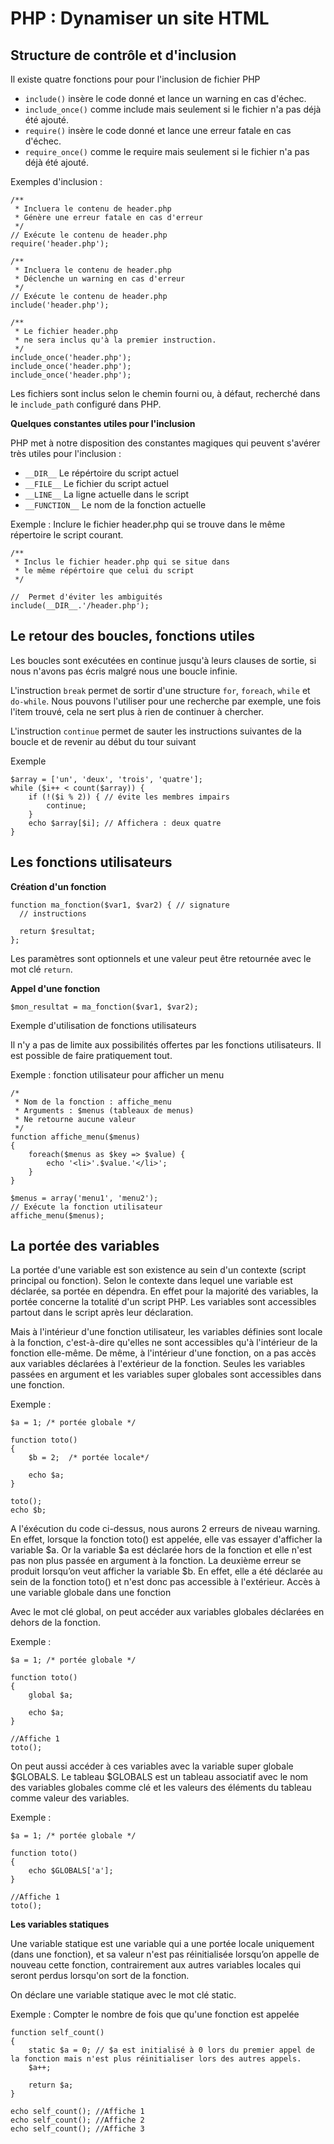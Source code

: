 # PHP : Dynamiser un site HTML

## Structure de contrôle et d'inclusion

Il existe quatre fonctions pour pour l'inclusion de fichier PHP
* `include()` insère le code donné et lance un warning en cas d'échec.
* `include_once()` comme include mais seulement si le fichier n'a pas déjà été ajouté.
* `require()` insère le code donné et lance une erreur fatale en cas d'échec.
* `require_once()` comme le require mais seulement si le fichier n'a pas déjà été ajouté.

Exemples d'inclusion :
```
/**
 * Incluera le contenu de header.php
 * Génère une erreur fatale en cas d'erreur
 */
// Exécute le contenu de header.php
require('header.php');

/**
 * Incluera le contenu de header.php
 * Déclenche un warning en cas d'erreur
 */
// Exécute le contenu de header.php
include('header.php');

/**
 * Le fichier header.php
 * ne sera inclus qu'à la premier instruction.
 */
include_once('header.php');
include_once('header.php');
include_once('header.php');
```

Les fichiers sont inclus selon le chemin fourni ou, à défaut, recherché dans le `include_path` configuré dans PHP.

**Quelques constantes utiles pour l'inclusion**

PHP met à notre disposition des constantes magiques qui peuvent s'avérer très utiles pour l'inclusion :

* `__DIR__` Le répértoire du script actuel
* `__FILE__` Le fichier du script actuel
* `__LINE__` La ligne actuelle dans le script
* `__FUNCTION__` Le nom de la fonction actuelle

Exemple : Inclure le fichier header.php qui se trouve dans le même répertoire le script courant.
```
/**
 * Inclus le fichier header.php qui se situe dans
 * le même répértoire que celui du script
 */

//  Permet d'éviter les ambiguités
include(__DIR__.'/header.php');
```

## Le retour des boucles, fonctions utiles

Les boucles sont exécutées en continue jusqu'à leurs clauses de sortie, si nous n'avons pas écris malgré nous une boucle infinie.

L'instruction `break` permet de sortir d'une structure `for`, `foreach`, `while` et `do-while`.
Nous pouvons l'utiliser pour une recherche par exemple, une fois l'item trouvé, cela ne sert plus à rien de continuer à chercher.

L'instruction `continue` permet de sauter les instructions suivantes de la boucle et de revenir au début du tour suivant

Exemple
```
$array = ['un', 'deux', 'trois', 'quatre'];
while ($i++ < count($array)) {
    if (!($i % 2)) { // évite les membres impairs
        continue;
    }
    echo $array[$i]; // Affichera : deux quatre
}
```

## Les fonctions utilisateurs

**Création d'un fonction**
```
function ma_fonction($var1, $var2) { // signature
  // instructions

  return $resultat;
};
```
Les paramètres sont optionnels et une valeur peut être retournée avec le mot clé `return`.

**Appel d'une fonction**
```
$mon_resultat = ma_fonction($var1, $var2);
```

Exemple d'utilisation de fonctions utilisateurs

Il n'y a pas de limite aux possibilités offertes par les fonctions utilisateurs. Il est possible de faire pratiquement tout.

Exemple : fonction utilisateur pour afficher un menu
```
/*
 * Nom de la fonction : affiche_menu
 * Arguments : $menus (tableaux de menus)
 * Ne retourne aucune valeur
 */
function affiche_menu($menus)
{
    foreach($menus as $key => $value) {
        echo '<li>'.$value.'</li>';
    }
}

$menus = array('menu1', 'menu2');
// Exécute la fonction utilisateur
affiche_menu($menus);
```

## La portée des variables

La portée d'une variable est son existence au sein d'un contexte (script principal ou fonction).
Selon le contexte dans lequel une variable est déclarée, sa portée en dépendra.
En effet pour la majorité des variables, la portée concerne la totalité d'un script PHP.
Les variables sont accessibles partout dans le script après leur déclaration.

Mais à l'intérieur d'une fonction utilisateur, les variables définies sont locale à la fonction, c'est-à-dire qu'elles ne sont accessibles qu'à l'intérieur de la fonction elle-même.
De même, à l'intérieur d'une fonction, on a pas accès aux variables déclarées à l'extérieur de la fonction.
Seules les variables passées en argument et les variables super globales sont accessibles dans une fonction.

Exemple :
```
$a = 1; /* portée globale */

function toto()
{
    $b = 2;  /* portée locale*/

    echo $a;
}

toto();
echo $b;
```
A l'éxécution du code ci-dessus, nous aurons 2 erreurs de niveau warning.
En effet, lorsque la fonction toto() est appelée, elle vas essayer d'afficher la variable $a.
Or la variable $a est déclarée hors de la fonction et elle n'est pas non plus passée en argument à la fonction.
La deuxième erreur se produit lorsqu’on veut afficher la variable $b. En effet, elle a été déclarée au sein de la fonction toto() et n'est donc pas accessible à l'extérieur.
Accès à une variable globale dans une fonction

Avec le mot clé global, on peut accéder aux variables globales déclarées en dehors de la fonction.

Exemple :
```
$a = 1; /* portée globale */

function toto()
{
    global $a;

    echo $a;
}

//Affiche 1
toto();
```
On peut aussi accéder à ces variables avec la variable super globale $GLOBALS. Le tableau $GLOBALS est un tableau associatif avec le nom des variables globales comme clé et les valeurs des éléments du tableau comme valeur des variables.

Exemple :
```
$a = 1; /* portée globale */

function toto()
{
    echo $GLOBALS['a'];
}

//Affiche 1
toto();
```

**Les variables statiques**

Une variable statique est une variable qui a une portée locale uniquement (dans une fonction), et sa valeur n'est pas réinitialisée lorsqu’on appelle de nouveau cette fonction, contrairement aux autres variables locales qui seront perdus lorsqu'on sort de la fonction.

On déclare une variable statique avec le mot clé static.

Exemple : Compter le nombre de fois que qu'une fonction est appelée
```
function self_count()
{
    static $a = 0; // $a est initialisé à 0 lors du premier appel de la fonction mais n'est plus réinitialiser lors des autres appels.
    $a++;

    return $a;
}

echo self_count(); //Affiche 1
echo self_count(); //Affiche 2
echo self_count(); //Affiche 3
```
